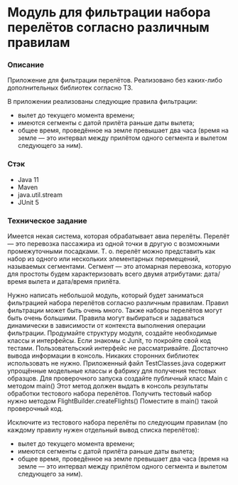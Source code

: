 # Модуль для фильтрации набора перелётов согласно различным правилам #
### Описание ###
Приложение для фильтрации перелётов. Реализовано без каких-либо дополнительных библиотек согласно ТЗ.

В приложении реализованы следующие правила фильтрации:
* вылет до текущего момента времени;
* имеются сегменты с датой прилёта раньше даты вылета;
* общее время, проведённое на земле превышает два часа (время на земле — это интервал между прилётом одного сегмента и вылетом следующего за ним).

### Стэк ###
* Java 11
* Maven
* java.util.stream
* JUnit 5


### Техническое задание ###

Имеется некая система, которая обрабатывает авиа перелёты. Перелёт — это перевозка пассажира из одной точки в другую с возможными промежуточными посадками. Т. о. перелёт можно представить как набор из одного или нескольких элементарных перемещений, называемых сегментами. Сегмент — это атомарная перевозка, которую для простоты будем характеризовать всего двумя атрибутами: дата/время вылета и дата/время прилёта.

Нужно написать небольшой модуль, который будет заниматься фильтрацией набора перелётов согласно различным правилам. Правил фильтрации может быть очень много. Также наборы перелётов могут быть очень большими. Правила могут выбираться и задаваться динамически в зависимости от контекста выполнения операции фильтрации.
Продумайте структуру модуля, создайте необходимые классы и интерфейсы. Если знакомы с Junit, то покройте свой код тестами. Пользовательский интерфейс не рассматривайте. Достаточно вывода информации в консоль. Никаких сторонних библиотек использовать не нужно.
Приложенный файл TestClasses.java содержит упрощённые модельные классы и фабрику для получения тестовых образцов. 
Для проверочного запуска создайте публичный класс Main c методом main() Этот метод должен выдать в консоль результаты обработки тестового набора перелётов. Получить тестовый набор нужно методом FlightBuilder.createFlights()
Поместите в main() такой проверочный код. 

Исключите из тестового набора перелёты по следующим правилам (по каждому правилу нужен отдельный вывод списка перелётов):
* вылет до текущего момента времени;
* имеются сегменты с датой прилёта раньше даты вылета;
* общее время, проведённое на земле превышает два часа (время на земле — это интервал между прилётом одного сегмента и вылетом следующего за ним).
